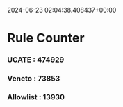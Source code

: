 2024-06-23 02:04:38.408437+00:00
# Rule Counter 
 ### UCATE : 474929

 ### Veneto : 73853

 ### Allowlist : 13930
